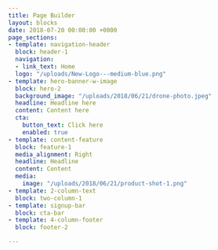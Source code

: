 ```yaml
---
title: Page Builder
layout: blocks
date: 2018-07-20 00:00:00 +0000
page_sections:
- template: navigation-header
  block: header-1
  navigation:
  - link_text: Home
  logo: "/uploads/New-Logo---medium-blue.png"
- template: hero-banner-w-image
  block: hero-2
  background_image: "/uploads/2018/06/21/drone-photo.jpeg"
  headline: Headline here
  content: Content here
  cta:
    button_text: Click here
    enabled: true
- template: content-feature
  block: feature-1
  media_alignment: Right
  headline: Headline
  content: Content
  media:
    image: "/uploads/2018/06/21/product-shot-1.png"
- template: 2-column-text
  block: two-column-1
- template: signup-bar
  block: cta-bar
- template: 4-column-footer
  block: footer-2

---
```

